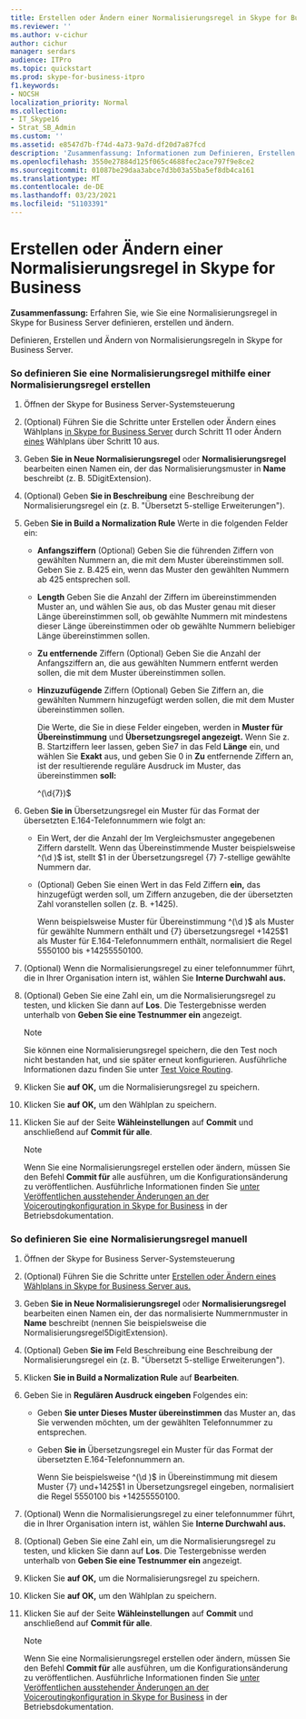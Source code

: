 ```yaml
---
title: Erstellen oder Ändern einer Normalisierungsregel in Skype for Business
ms.reviewer: ''
ms.author: v-cichur
author: cichur
manager: serdars
audience: ITPro
ms.topic: quickstart
ms.prod: skype-for-business-itpro
f1.keywords:
- NOCSH
localization_priority: Normal
ms.collection:
- IT_Skype16
- Strat_SB_Admin
ms.custom: ''
ms.assetid: e8547d7b-f74d-4a73-9a7d-df20d7a87fcd
description: 'Zusammenfassung: Informationen zum Definieren, Erstellen und Ändern einer Normalisierungsregel in Skype for Business Server.'
ms.openlocfilehash: 3550e27884d125f065c4688fec2ace797f9e8ce2
ms.sourcegitcommit: 01087be29daa3abce7d3b03a55ba5ef8db4ca161
ms.translationtype: MT
ms.contentlocale: de-DE
ms.lasthandoff: 03/23/2021
ms.locfileid: "51103391"
---
```

# <a name="create-or-modify-a-normalization-rule-in-skype-for-business"></a>Erstellen oder Ändern einer Normalisierungsregel in Skype for Business

**Zusammenfassung:** Erfahren Sie, wie Sie eine Normalisierungsregel in Skype for Business Server definieren, erstellen und ändern.

Definieren, Erstellen und Ändern von Normalisierungsregeln in Skype for Business Server.

### <a name="to-define-a-normalization-rule-by-using-build-a-normalization-rule"></a>So definieren Sie eine Normalisierungsregel mithilfe einer Normalisierungsregel erstellen

1. Öffnen der Skype for Business Server-Systemsteuerung

2. (Optional) Führen Sie die Schritte unter Erstellen oder Ändern eines Wählplans [in Skype for Business Server](dial-plans.md) durch Schritt 11 oder Ändern [eines](/previous-versions/office/lync-server-2013/lync-server-2013-modify-a-dial-plan) Wählplans über Schritt 10 aus.

3. Geben **Sie in Neue Normalisierungsregel** oder **Normalisierungsregel** bearbeiten einen Namen ein, der das Normalisierungsmuster in **Name** beschreibt (z. B. 5DigitExtension).

4. (Optional) Geben **Sie in Beschreibung** eine Beschreibung der Normalisierungsregel ein (z. B. "Übersetzt 5-stellige Erweiterungen").

5. Geben **Sie in Build a Normalization Rule** Werte in die folgenden Felder ein:

   - **Anfangsziffern** (Optional) Geben Sie die führenden Ziffern von gewählten Nummern an, die mit dem Muster übereinstimmen soll. Geben Sie z. B.425 ein, wenn das Muster den gewählten Nummern ab 425 entsprechen soll.

   - **Length** Geben Sie die Anzahl der Ziffern im übereinstimmenden Muster an, und wählen Sie aus, ob das Muster genau mit dieser Länge übereinstimmen soll, ob gewählte Nummern mit mindestens dieser Länge übereinstimmen oder ob gewählte Nummern beliebiger Länge übereinstimmen sollen.

   - **Zu entfernende** Ziffern (Optional) Geben Sie die Anzahl der Anfangsziffern an, die aus gewählten Nummern entfernt werden sollen, die mit dem Muster übereinstimmen sollen.

   - **Hinzuzufügende** Ziffern (Optional) Geben Sie Ziffern an, die gewählten Nummern hinzugefügt werden sollen, die mit dem Muster übereinstimmen sollen.

     Die Werte, die Sie in diese Felder eingeben, werden in **Muster für Übereinstimmung** und **Übersetzungsregel angezeigt.** Wenn Sie z.  B. Startziffern leer lassen, geben Sie7 in das Feld **Länge** ein, und wählen Sie **Exakt** aus, und geben Sie 0 in **Zu** entfernende Ziffern an, ist der resultierende reguläre Ausdruck im Muster, das übereinstimmen **soll:**

     ^(\d{7})$

6. Geben **Sie in** Übersetzungsregel ein Muster für das Format der übersetzten E.164-Telefonnummern wie folgt an:

   - Ein Wert, der die Anzahl der Im Vergleichsmuster angegebenen Ziffern darstellt. Wenn das Übereinstimmende Muster beispielsweise ^(\d )$ ist, stellt $1 in der Übersetzungsregel {7} 7-stellige gewählte Nummern dar.

   - (Optional) Geben Sie einen Wert in das Feld Ziffern **ein,** das hinzugefügt werden soll, um Ziffern anzugeben, die der übersetzten Zahl voranstellen sollen (z. B. +1425).

     Wenn beispielsweise  Muster für Übereinstimmung ^(\d )$ als Muster für gewählte Nummern enthält und {7} übersetzungsregel +1425$1 als Muster für E.164-Telefonnummern enthält, normalisiert die Regel 5550100 bis +14255550100. 

7. (Optional) Wenn die Normalisierungsregel zu einer telefonnummer führt, die in Ihrer Organisation intern ist, wählen Sie **Interne Durchwahl aus.**

8. (Optional) Geben Sie eine Zahl ein, um die Normalisierungsregel zu testen, und klicken Sie dann auf **Los**. Die Testergebnisse werden unterhalb von **Geben Sie eine Testnummer ein** angezeigt.

    > [!NOTE]
    > Sie können eine Normalisierungsregel speichern, die den Test noch nicht bestanden hat, und sie später erneut konfigurieren. Ausführliche Informationen dazu finden Sie unter [Test Voice Routing](/previous-versions/office/lync-server-2013/lync-server-2013-test-voice-routing).

9. Klicken Sie **auf OK,** um die Normalisierungsregel zu speichern.

10. Klicken Sie **auf OK,** um den Wählplan zu speichern.

11. Klicken Sie auf der Seite **Wähleinstellungen** auf **Commit** und anschließend auf **Commit für alle**.

    > [!NOTE]
    > Wenn Sie eine Normalisierungsregel erstellen oder ändern, müssen Sie den Befehl **Commit für** alle ausführen, um die Konfigurationsänderung zu veröffentlichen. Ausführliche Informationen finden Sie [unter Veröffentlichen ausstehender Änderungen an der Voiceroutingkonfiguration in Skype for Business](voice-route-config-changes.md) in der Betriebsdokumentation.

### <a name="to-define-a-normalization-rule-manually"></a>So definieren Sie eine Normalisierungsregel manuell

1. Öffnen der Skype for Business Server-Systemsteuerung

2. (Optional) Führen Sie die Schritte unter [Erstellen oder Ändern eines Wählplans in Skype for Business Server aus.](dial-plans.md)

3. Geben **Sie in Neue Normalisierungsregel** oder **Normalisierungsregel** bearbeiten einen Namen ein, der das normalisierte Nummernmuster in **Name** beschreibt (nennen Sie beispielsweise die Normalisierungsregel5DigitExtension).

4. (Optional) Geben **Sie im** Feld Beschreibung eine Beschreibung der Normalisierungsregel ein (z. B. "Übersetzt 5-stellige Erweiterungen").

5. Klicken **Sie in Build a Normalization Rule** auf **Bearbeiten**.

6. Geben Sie in **Regulären Ausdruck eingeben** Folgendes ein:

   - Geben **Sie unter Dieses Muster übereinstimmen** das Muster an, das Sie verwenden möchten, um der gewählten Telefonnummer zu entsprechen.

   - Geben **Sie in** Übersetzungsregel ein Muster für das Format der übersetzten E.164-Telefonnummern an.

     Wenn Sie beispielsweise ^(\d )$ in Übereinstimmung mit diesem Muster {7} und+1425$1 in Übersetzungsregel eingeben, normalisiert die Regel 5550100 bis +14255550100.  

7. (Optional) Wenn die Normalisierungsregel zu einer telefonnummer führt, die in Ihrer Organisation intern ist, wählen Sie **Interne Durchwahl aus.**

8. (Optional) Geben Sie eine Zahl ein, um die Normalisierungsregel zu testen, und klicken Sie dann auf **Los**. Die Testergebnisse werden unterhalb von **Geben Sie eine Testnummer ein** angezeigt.

9. Klicken Sie **auf OK,** um die Normalisierungsregel zu speichern.

10. Klicken Sie **auf OK,** um den Wählplan zu speichern.

11. Klicken Sie auf der Seite **Wähleinstellungen** auf **Commit** und anschließend auf **Commit für alle**.

    > [!NOTE]
    > Wenn Sie eine Normalisierungsregel erstellen oder ändern, müssen Sie den Befehl **Commit für** alle ausführen, um die Konfigurationsänderung zu veröffentlichen. Ausführliche Informationen finden Sie [unter Veröffentlichen ausstehender Änderungen an der Voiceroutingkonfiguration in Skype for Business](voice-route-config-changes.md) in der Betriebsdokumentation.